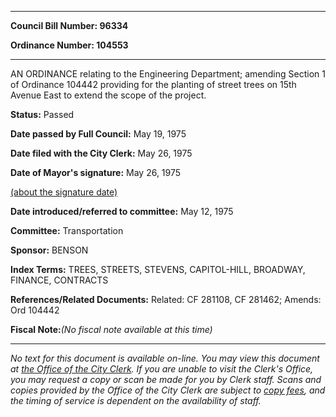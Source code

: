 

********

**Council Bill Number: 96334**
   
**Ordinance Number: 104553**
********

 AN ORDINANCE relating to the Engineering Department; amending Section 1 of Ordinance 104442 providing for the planting of street trees on 15th Avenue East to extend the scope of the project.

**Status:** Passed
   
**Date passed by Full Council:** May 19, 1975
   
**Date filed with the City Clerk:** May 26, 1975
   
**Date of Mayor's signature:** May 26, 1975
   
[(about the signature date)](/~public/approvaldate.htm)
   
   
   
**Date introduced/referred to committee:** May 12, 1975
   
**Committee:** Transportation
   
**Sponsor:** BENSON
   
   
**Index Terms:** TREES, STREETS, STEVENS, CAPITOL-HILL, BROADWAY, FINANCE, CONTRACTS

**References/Related Documents:** Related: CF 281108, CF 281462; Amends: Ord 104442

**Fiscal Note:**_(No fiscal note available at this time)_
********

_No text for this document is available on-line. You may view this document at [the Office of the City Clerk](http://www.seattle.gov/leg/clerk/contactUs.htm). If you are unable to visit the Clerk's Office, you may request a copy or scan be made for you by Clerk staff. Scans and copies provided by the Office of the City Clerk are subject to [copy fees](http://clerk.seattle.gov/~public/clerkfees.htm), and the timing of service is dependent on the availability of staff._

